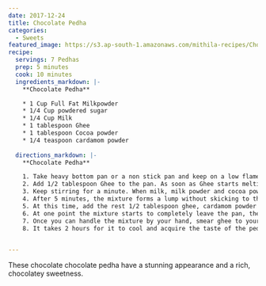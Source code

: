 ```yaml
---
date: 2017-12-24
title: Chocolate Pedha
categories:
  - Sweets
featured_image: https://s3.ap-south-1.amazonaws.com/mithila-recipes/Choc_pedha_large.JPG
recipe:
  servings: 7 Pedhas
  prep: 5 minutes
  cook: 10 minutes
  ingredients_markdown: |-
    **Chocolate Pedha**

    * 1 Cup Full Fat Milkpowder
    * 1/4 Cup powdered sugar
    * 1/4 Cup Milk 
    * 1 tablespoon Ghee
    * 1 tablespoon Cocoa powder
    * 1/4 teaspoon cardamom powder
   
  directions_markdown: |-
    **Chocolate Pedha**

    1. Take heavy bottom pan or a non stick pan and keep on a low flame.
    2. Add 1/2 tablespoon Ghee to the pan. As soon as Ghee starts melting, add 1/4 Cup Milk and Milk powder to the pan simultaneously.
    3. Keep stirring for a minute. When milk, milk powder and cocoa powder is mixed , add powdered sugar and keep stirring using a spatula.  
    4. After 5 minutes, the mixture forms a lump without skicking to the pan.
    5. At this time, add the rest 1/2 tablespoon ghee, cardamom powder and mix it. 
    6. At one point the mixture starts to completely leave the pan, then switch off the stove and the take the mixture on a greased plate
    7. Once you can handle the mixture by your hand, smear ghee to your palm and give it the shape of pedha and allow it to cool.
    8. It takes 2 hours for it to cool and acquire the taste of the pedha. If it is overcooked, it becomes chewy 

    
---
```

These chocolate chocolate pedha have a stunning appearance and a rich, chocolatey sweetness. 

